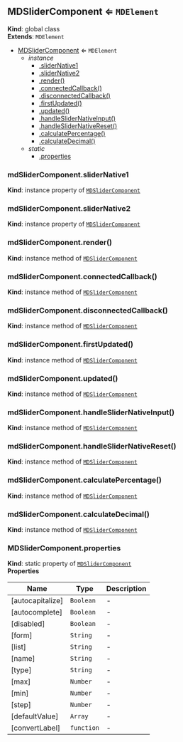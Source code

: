 <a name="MDSliderComponent"></a>

## MDSliderComponent ⇐ <code>MDElement</code>

**Kind**: global class  
**Extends**: <code>MDElement</code>

-   [MDSliderComponent](#MDSliderComponent) ⇐ <code>MDElement</code>
    -   _instance_
        -   [.sliderNative1](#MDSliderComponent+sliderNative1)
        -   [.sliderNative2](#MDSliderComponent+sliderNative2)
        -   [.render()](#MDSliderComponent+render)
        -   [.connectedCallback()](#MDSliderComponent+connectedCallback)
        -   [.disconnectedCallback()](#MDSliderComponent+disconnectedCallback)
        -   [.firstUpdated()](#MDSliderComponent+firstUpdated)
        -   [.updated()](#MDSliderComponent+updated)
        -   [.handleSliderNativeInput()](#MDSliderComponent+handleSliderNativeInput)
        -   [.handleSliderNativeReset()](#MDSliderComponent+handleSliderNativeReset)
        -   [.calculatePercentage()](#MDSliderComponent+calculatePercentage)
        -   [.calculateDecimal()](#MDSliderComponent+calculateDecimal)
    -   _static_
        -   [.properties](#MDSliderComponent.properties)

<a name="MDSliderComponent+sliderNative1"></a>

### mdSliderComponent.sliderNative1

**Kind**: instance property of [<code>MDSliderComponent</code>](#MDSliderComponent)  
<a name="MDSliderComponent+sliderNative2"></a>

### mdSliderComponent.sliderNative2

**Kind**: instance property of [<code>MDSliderComponent</code>](#MDSliderComponent)  
<a name="MDSliderComponent+render"></a>

### mdSliderComponent.render()

**Kind**: instance method of [<code>MDSliderComponent</code>](#MDSliderComponent)  
<a name="MDSliderComponent+connectedCallback"></a>

### mdSliderComponent.connectedCallback()

**Kind**: instance method of [<code>MDSliderComponent</code>](#MDSliderComponent)  
<a name="MDSliderComponent+disconnectedCallback"></a>

### mdSliderComponent.disconnectedCallback()

**Kind**: instance method of [<code>MDSliderComponent</code>](#MDSliderComponent)  
<a name="MDSliderComponent+firstUpdated"></a>

### mdSliderComponent.firstUpdated()

**Kind**: instance method of [<code>MDSliderComponent</code>](#MDSliderComponent)  
<a name="MDSliderComponent+updated"></a>

### mdSliderComponent.updated()

**Kind**: instance method of [<code>MDSliderComponent</code>](#MDSliderComponent)  
<a name="MDSliderComponent+handleSliderNativeInput"></a>

### mdSliderComponent.handleSliderNativeInput()

**Kind**: instance method of [<code>MDSliderComponent</code>](#MDSliderComponent)  
<a name="MDSliderComponent+handleSliderNativeReset"></a>

### mdSliderComponent.handleSliderNativeReset()

**Kind**: instance method of [<code>MDSliderComponent</code>](#MDSliderComponent)  
<a name="MDSliderComponent+calculatePercentage"></a>

### mdSliderComponent.calculatePercentage()

**Kind**: instance method of [<code>MDSliderComponent</code>](#MDSliderComponent)  
<a name="MDSliderComponent+calculateDecimal"></a>

### mdSliderComponent.calculateDecimal()

**Kind**: instance method of [<code>MDSliderComponent</code>](#MDSliderComponent)  
<a name="MDSliderComponent.properties"></a>

### MDSliderComponent.properties

**Kind**: static property of [<code>MDSliderComponent</code>](#MDSliderComponent)  
**Properties**

| Name             | Type                  | Description |
| ---------------- | --------------------- | ----------- |
| [autocapitalize] | <code>Boolean</code>  | -           |
| [autocomplete]   | <code>Boolean</code>  | -           |
| [disabled]       | <code>Boolean</code>  | -           |
| [form]           | <code>String</code>   | -           |
| [list]           | <code>String</code>   | -           |
| [name]           | <code>String</code>   | -           |
| [type]           | <code>String</code>   | -           |
| [max]            | <code>Number</code>   | -           |
| [min]            | <code>Number</code>   | -           |
| [step]           | <code>Number</code>   | -           |
| [defaultValue]   | <code>Array</code>    | -           |
| [convertLabel]   | <code>function</code> | -           |
